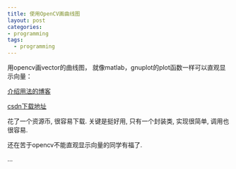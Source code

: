 ```yaml
---
title: 使用OpenCV画曲线图
layout: post
categories:
- programming
tags:
  - programming
---
```



用opencv画vector的曲线图， 就像matlab，gnuplot的plot函数一样可以直观显示向量：

[介绍用法的博客](http://www.csdn123.com/html/mycsdn20140110/6f/6f5edd2285713d798c708e183de4998c.html)


[csdn下载地址](http://download.csdn.net/detail/xuluhui123/6369193)


花了一个资源币, 很容易下载. 关键是挺好用, 只有一个封装类, 实现很简单, 调用也很容易. 

还在苦于opencv不能直观显示向量的同学有福了.

...
